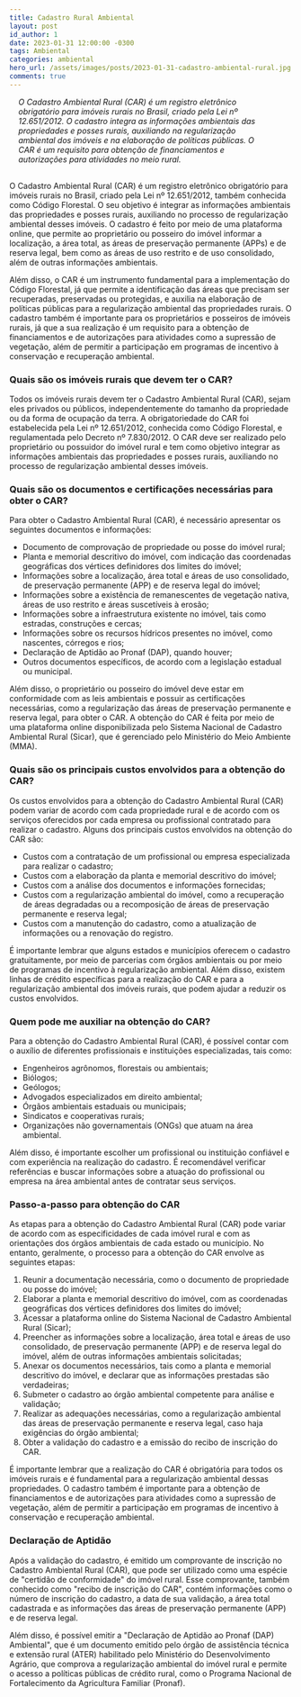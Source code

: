 ```yaml
---
title: Cadastro Rural Ambiental
layout: post
id_author: 1
date: 2023-01-31 12:00:00 -0300
tags: Ambiental
categories: ambiental
hero_url: /assets/images/posts/2023-01-31-cadastro-ambiental-rural.jpg
comments: true
---
```


<p class="lead" style="padding: 0 4rem 1rem 1.0rem;"><i>O Cadastro Ambiental Rural (CAR) é um registro eletrônico obrigatório para imóveis rurais no Brasil, criado pela Lei nº 12.651/2012. O cadastro integra as informações ambientais das propriedades e posses rurais, auxiliando na regularização ambiental dos imóveis e na elaboração de políticas públicas. O CAR é um requisito para obtenção de financiamentos e autorizações para atividades no meio rural.</i></p>

O Cadastro Ambiental Rural (CAR) é um registro eletrônico obrigatório para imóveis rurais no Brasil, criado pela Lei nº 12.651/2012, também conhecida como Código Florestal. O seu objetivo é integrar as informações ambientais das propriedades e posses rurais, auxiliando no processo de regularização ambiental desses imóveis. O cadastro é feito por meio de uma plataforma online, que permite ao proprietário ou posseiro do imóvel informar a localização, a área total, as áreas de preservação permanente (APPs) e de reserva legal, bem como as áreas de uso restrito e de uso consolidado, além de outras informações ambientais.

Além disso, o CAR é um instrumento fundamental para a implementação do Código Florestal, já que permite a identificação das áreas que precisam ser recuperadas, preservadas ou protegidas, e auxilia na elaboração de políticas públicas para a regularização ambiental das propriedades rurais. O cadastro também é importante para os proprietários e posseiros de imóveis rurais, já que a sua realização é um requisito para a obtenção de financiamentos e de autorizações para atividades como a supressão de vegetação, além de permitir a participação em programas de incentivo à conservação e recuperação ambiental.

### Quais são os imóveis rurais que devem ter o CAR?

Todos os imóveis rurais devem ter o Cadastro Ambiental Rural (CAR), sejam eles privados ou públicos, independentemente do tamanho da propriedade ou da forma de ocupação da terra. A obrigatoriedade do CAR foi estabelecida pela Lei nº 12.651/2012, conhecida como Código Florestal, e regulamentada pelo Decreto nº 7.830/2012. O CAR deve ser realizado pelo proprietário ou possuidor do imóvel rural e tem como objetivo integrar as informações ambientais das propriedades e posses rurais, auxiliando no processo de regularização ambiental desses imóveis.

### Quais são os documentos e certificações necessárias para obter o CAR?

Para obter o Cadastro Ambiental Rural (CAR), é necessário apresentar os seguintes documentos e informações:

* Documento de comprovação de propriedade ou posse do imóvel rural;
* Planta e memorial descritivo do imóvel, com indicação das coordenadas geográficas dos vértices definidores dos limites do imóvel;
* Informações sobre a localização, área total e áreas de uso consolidado, de preservação permanente (APP) e de reserva legal do imóvel;
* Informações sobre a existência de remanescentes de vegetação nativa, áreas de uso restrito e áreas suscetíveis à erosão;
* Informações sobre a infraestrutura existente no imóvel, tais como estradas, construções e cercas;
* Informações sobre os recursos hídricos presentes no imóvel, como nascentes, córregos e rios;
* Declaração de Aptidão ao Pronaf (DAP), quando houver;
* Outros documentos específicos, de acordo com a legislação estadual ou municipal.

Além disso, o proprietário ou posseiro do imóvel deve estar em conformidade com as leis ambientais e possuir as certificações necessárias, como a regularização das áreas de preservação permanente e reserva legal, para obter o CAR. A obtenção do CAR é feita por meio de uma plataforma online disponibilizada pelo Sistema Nacional de Cadastro Ambiental Rural (Sicar), que é gerenciado pelo Ministério do Meio Ambiente (MMA).

### Quais são os principais custos envolvidos para a obtenção do CAR?

Os custos envolvidos para a obtenção do Cadastro Ambiental Rural (CAR) podem variar de acordo com cada propriedade rural e de acordo com os serviços oferecidos por cada empresa ou profissional contratado para realizar o cadastro. Alguns dos principais custos envolvidos na obtenção do CAR são:

* Custos com a contratação de um profissional ou empresa especializada para realizar o cadastro;
* Custos com a elaboração da planta e memorial descritivo do imóvel;
* Custos com a análise dos documentos e informações fornecidas;
* Custos com a regularização ambiental do imóvel, como a recuperação de áreas degradadas ou a recomposição de áreas de preservação permanente e reserva legal;
* Custos com a manutenção do cadastro, como a atualização de informações ou a renovação do registro.

É importante lembrar que alguns estados e municípios oferecem o cadastro gratuitamente, por meio de parcerias com órgãos ambientais ou por meio de programas de incentivo à regularização ambiental. Além disso, existem linhas de crédito específicas para a realização do CAR e para a regularização ambiental dos imóveis rurais, que podem ajudar a reduzir os custos envolvidos.

### Quem pode me auxiliar na obtenção do CAR?

Para a obtenção do Cadastro Ambiental Rural (CAR), é possível contar com o auxílio de diferentes profissionais e instituições especializadas, tais como:

* Engenheiros agrônomos, florestais ou ambientais;
* Biólogos;
* Geólogos;
* Advogados especializados em direito ambiental;
* Órgãos ambientais estaduais ou municipais;
* Sindicatos e cooperativas rurais;
* Organizações não governamentais (ONGs) que atuam na área ambiental.

Além disso, é importante escolher um profissional ou instituição confiável e com experiência na realização do cadastro. É recomendável verificar referências e buscar informações sobre a atuação do profissional ou empresa na área ambiental antes de contratar seus serviços.

### Passo-a-passo para obtenção do CAR

As etapas para a obtenção do Cadastro Ambiental Rural (CAR) pode variar de acordo com as especificidades de cada imóvel rural e com as orientações dos órgãos ambientais de cada estado ou município. No entanto, geralmente, o processo para a obtenção do CAR envolve as seguintes etapas:

1. Reunir a documentação necessária, como o documento de propriedade ou posse do imóvel;
2. Elaborar a planta e memorial descritivo do imóvel, com as coordenadas geográficas dos vértices definidores dos limites do imóvel;
3. Acessar a plataforma online do Sistema Nacional de Cadastro Ambiental Rural (Sicar);
4. Preencher as informações sobre a localização, área total e áreas de uso consolidado, de preservação permanente (APP) e de reserva legal do imóvel, além de outras informações ambientais solicitadas;
5. Anexar os documentos necessários, tais como a planta e memorial descritivo do imóvel, e declarar que as informações prestadas são verdadeiras;
6. Submeter o cadastro ao órgão ambiental competente para análise e validação;
7. Realizar as adequações necessárias, como a regularização ambiental das áreas de preservação permanente e reserva legal, caso haja exigências do órgão ambiental;
8. Obter a validação do cadastro e a emissão do recibo de inscrição do CAR.

É importante lembrar que a realização do CAR é obrigatória para todos os imóveis rurais e é fundamental para a regularização ambiental dessas propriedades. O cadastro também é importante para a obtenção de financiamentos e de autorizações para atividades como a supressão de vegetação, além de permitir a participação em programas de incentivo à conservação e recuperação ambiental.

### Declaração de Aptidão

Após a validação do cadastro, é emitido um comprovante de inscrição no Cadastro Ambiental Rural (CAR), que pode ser utilizado como uma espécie de "certidão de conformidade" do imóvel rural. Esse comprovante, também conhecido como "recibo de inscrição do CAR", contém informações como o número de inscrição do cadastro, a data de sua validação, a área total cadastrada e as informações das áreas de preservação permanente (APP) e de reserva legal.

Além disso, é possível emitir a "Declaração de Aptidão ao Pronaf (DAP) Ambiental", que é um documento emitido pelo órgão de assistência técnica e extensão rural (ATER) habilitado pelo Ministério do Desenvolvimento Agrário, que comprova a regularização ambiental do imóvel rural e permite o acesso a políticas públicas de crédito rural, como o Programa Nacional de Fortalecimento da Agricultura Familiar (Pronaf).